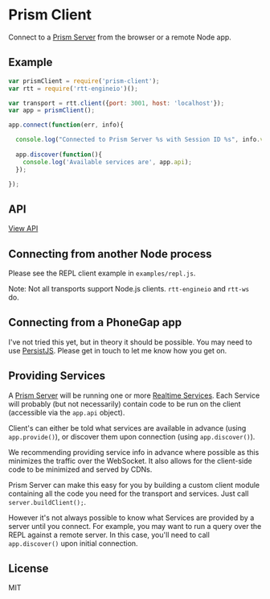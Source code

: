 # Prism Client

Connect to a [Prism Server](https://github.com/socketstream/prism) from the browser or a remote Node app.


## Example

```js
var prismClient = require('prism-client');
var rtt = require('rtt-engineio')();

var transport = rtt.client({port: 3001, host: 'localhost'});
var app = prismClient();

app.connect(function(err, info){

  console.log("Connected to Prism Server %s with Session ID %s", info.version, info.sessionId);
  
  app.discover(function(){
    console.log('Available services are', app.api);
  });

});
```

## API

[View API](/API.md)


## Connecting from another Node process

Please see the REPL client example in `examples/repl.js`.

Note: Not all transports support Node.js clients. `rtt-engineio` and `rtt-ws` do.


## Connecting from a PhoneGap app

I've not tried this yet, but in theory it should be possible. You may need to use [PersistJS](https://github.com/jeremydurham/persist-js). Please get in touch to let me know how you get on.


## Providing Services

A [Prism Server](https://github.com/socketstream/prism) will be running one or more [Realtime Services](https://github.com/socketstream/realtime-service). Each Service will probably (but not necessarily) contain code to be run on the client (accessible via the `app.api` object).

Client's can either be told what services are available in advance (using `app.provide()`), or discover them upon connection (using `app.discover()`).

We recommending providing service info in advance where possible as this minimizes the traffic over the WebSocket. It also allows for the client-side code to be minimized and served by CDNs.

Prism Server can make this easy for you by building a custom client module containing all the code you need for the transport and services. Just call `server.buildClient();`.

However it's not always possible to know what Services are provided by a server until you connect. For example, you may want to run a query over the REPL against a remote server. In this case, you'll need to call `app.discover()` upon initial connection.


## License

MIT